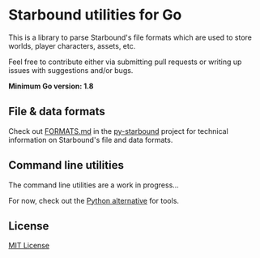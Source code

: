 Starbound utilities for Go
==========================

This is a library to parse Starbound's file formats which are used to
store worlds, player characters, assets, etc.

Feel free to contribute either via submitting pull requests or writing
up issues with suggestions and/or bugs.

**Minimum Go version: 1.8**


File & data formats
-------------------

Check out [FORMATS.md][formats] in the [py-starbound][py-starbound]
project for technical information on Starbound's file and data formats.


Command line utilities
----------------------

The command line utilities are a work in progress...

For now, check out the [Python alternative][py-starbound] for tools.


License
-------

[MIT License](./LICENSE)


[formats]: https://github.com/blixt/py-starbound/blob/master/FORMATS.md
[py-starbound]: https://github.com/blixt/py-starbound
